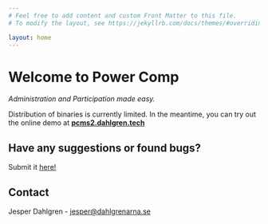 ```yaml
---
# Feel free to add content and custom Front Matter to this file.
# To modify the layout, see https://jekyllrb.com/docs/themes/#overriding-theme-defaults

layout: home
---
```

# Welcome to Power Comp

*Administration and Participation made easy.*

Distribution of binaries is currently limited. In the meantime, you can try out the online demo at **[pcms2.dahlgren.tech](http://pcms2.dahlgren.tech/)**

## Have any suggestions or found bugs?
Submit it [here!](https://gitreports.com/issue/J-Dahlgren/Power-Comp)

## Contact

Jesper Dahlgren - jesper@dahlgrenarna.se
